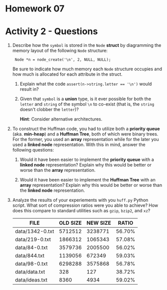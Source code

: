 Homework 07
===========

# Activity 2 - Questions

1. Describe how the `symbol` is stored in the `Node` **struct** by diagramming
   the memory layout of the following `Node` structure:

        Node *n = node_create('\n', 2, NULL, NULL);

    Be sure to indicate how much memory each `Node` structure occupies and how
    much is allocated for each attribute in the struct.
    
    1. Explain what the code `assert(n->string.letter == '\n')` would result in?
    
    1. Given that `symbol` is a **union** type, is it ever possible for both the
      `letter` and `string` of the symbol `\n` to co-exist (that is, the
      `string` doesn't clobber the `letter`)?
      
        **Hint**: Consider alternative architectures.

2. To construct the Huffman code, you had to utilize both a **priority queue**
   (aka. **min-heap**) and a **Huffman Tree**, both of which were binary trees.
   For the former, you used an **array** representation while for the later you
   used a **linked node** representation.  With this in mind, answer the
   following questions:

    1. Would it have been easier to implement the **priority queue** with a
      **linked node** representation?  Explain why this would be better or
      worse than the **array** representation.

    2. Would it have been easier to implement the **Huffman Tree** with an 
      **array** representation?  Explain why this would be better or worse 
      than the **linked node** representation.

3. Analyze the results of your experiements with you `huff.py` Python script.
   What sort of compression ratios were you able to achieve?  How does this
   compare to standard utilities such as `gzip`, `bzip2`, and `xz`?

    |        FILE        | OLD SIZE | NEW SIZE |   RATIO   |
    |--------------------|----------|----------|-----------|
    |     data/1342-0.txt|   5712512|   3238771|     56.70%|
    |      data/219-0.txt|   1866312|   1065343|     57.08%|
    |       data/84-0.txt|   3579736|   2005500|     56.02%|
    |        data/844.txt|   1139056|    672349|     59.03%|
    |       data/98-0.txt|   6298288|   3575868|     56.78%|
    |       data/data.txt|       328|       127|     38.72%|
    |      data/ideas.txt|      8360|      4934|     59.02%|